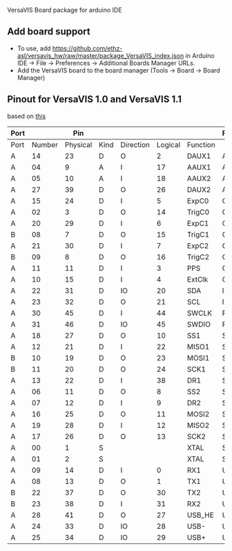 VersaVIS Board package for arduino IDE

## Add board support
* To use, add https://github.com/ethz-asl/versavis_hw/raw/master/package_VersaVIS_index.json in Arduino IDE -> File -> Preferences -> Additional Boards Manager URLs.
* Add the VersaVIS board to the board manager (Tools -> Board -> Board Manager)

## Pinout for VersaVIS 1.0 and VersaVIS 1.1
based on [this](https://docs.google.com/spreadsheets/d/1Ky8IHlCCgtuCESapGA7kTjg_rHfAfQyLWzFp4BHC_iQ/edit#gid=0)

| Port ||        Pin      ||||                                     | Periphery |
|------|--------|----------|------|-----------|---------|----------|-----------|
| Port | Number | Physical | Kind | Direction | Logical | Function |           |
| A    | 14     | 23       | D    | O         | 2       | DAUX1    | AUX       |
| A    | 04     | 9        | A    | I         | 17      | AAUX1    | AUX       |
| A    | 05     | 10       | A    | I         | 18      | AAUX2    | AUX       |
| A    | 27     | 39       | D    | O         | 26      | DAUX2    | AUX       |
| A    | 15     | 24       | D    | I         | 5       | ExpC0    | CAM0      |
| A    | 02     | 3        | D    | O         | 14      | TrigC0   | CAM0      |
| A    | 20     | 29       | D    | I         | 6       | ExpC1    | CAM1      |
| B    | 08     | 7        | D    | O         | 15      | TrigC1   | CAM1      |
| A    | 21     | 30       | D    | I         | 7       | ExpC2    | CAM2      |
| B    | 09     | 8        | D    | O         | 16      | TrigC2   | CAM2      |
| A    | 11     | 11       | D    | I         | 3       | PPS      | GPS       |
| A    | 10     | 15       | D    | I         | 4       | ExtClk   | GPS       |
| A    | 22     | 31       | D    | IO        | 20      | SDA      | I2C       |
| A    | 23     | 32       | D    | O         | 21      | SCL      | I2C       |
| A    | 30     | 45       | D    | I         | 44      | SWCLK    | PROG      |
| A    | 31     | 46       | D    | IO        | 45      | SWDIO    | PROG      |
| A    | 18     | 27       | D    | O         | 10      | SS1      | SPI1      |
| A    | 12     | 21       | D    | I         | 22      | MISO1    | SPI1      |
| B    | 10     | 19       | D    | O         | 23      | MOSI1    | SPI1      |
| B    | 11     | 20       | D    | O         | 24      | SCK1     | SPI1      |
| A    | 13     | 22       | D    | I         | 38      | DR1      | SPI1      |
| A    | 06     | 11       | D    | O         | 8       | SS2      | SPI2      |
| A    | 07     | 12       | D    | I         | 9       | DR2      | SPI2      |
| A    | 16     | 25       | D    | O         | 11      | MOSI2    | SPI2      |
| A    | 19     | 28       | D    | I         | 12      | MISO2    | SPI2      |
| A    | 17     | 26       | D    | O         | 13      | SCK2     | SPI2      |
| A    | 00     | 1        | S    |           |         | XTAL     | System    |
| A    | 01     | 2        | S    |           |         | XTAL     | System    |
| A    | 09     | 14       | D    | I         | 0       | RX1      | UART1     |
| A    | 08     | 13       | D    | O         | 1       | TX1      | UART1     |
| B    | 22     | 37       | D    | O         | 30      | TX2      | UART2     |
| B    | 23     | 38       | D    | I         | 31      | RX2      | UART2     |
| A    | 28     | 41       | D    | O         | 27      | USB_HE   | USB       |
| A    | 24     | 33       | D    | IO        | 28      | USB-     | USB       |
| A    | 25     | 34       | D    | IO        | 29      | USB+     | USB       
